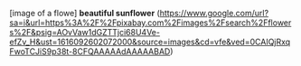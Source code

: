 [image of a flowe]
**beautiful sunflower**
(https://www.google.com/url?sa=i&url=https%3A%2F%2Fpixabay.com%2Fimages%2Fsearch%2Fflowers%2F&psig=AOvVaw1dGZTTjci68U4Ve-efZv_H&ust=1616092602072000&source=images&cd=vfe&ved=0CAIQjRxqFwoTCJiS9p38t-8CFQAAAAAdAAAAABAD)
